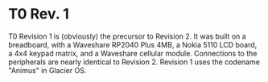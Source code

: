 # T0 Rev. 1
T0 Revision 1 is (obviously) the precursor to Revision 2. It was built on a breadboard, with a Waveshare RP2040 Plus 4MB, a Nokia 5110 LCD board, a 4x4 keypad matrix, and a Waveshare cellular module. Connections to the peripherals are nearly identical to Revision 2. Revision 1 uses the codename "Animus" in Glacier OS.